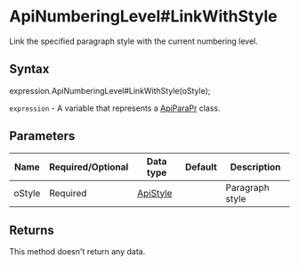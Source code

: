 # ApiNumberingLevel#LinkWithStyle

Link the specified paragraph style with the current numbering level.

## Syntax

expression.ApiNumberingLevel#LinkWithStyle(oStyle);

`expression` - A variable that represents a [ApiParaPr](../ApiParaPr.md) class.

## Parameters

| **Name** | **Required/Optional** | **Data type** | **Default** | **Description** |
| ------------- | ------------- | ------------- | ------------- | ------------- |
| oStyle | Required | [ApiStyle](../../ApiStyle/ApiStyle.md) |  | Paragraph style |

## Returns

This method doesn't return any data.
